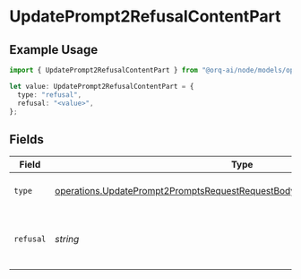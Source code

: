 # UpdatePrompt2RefusalContentPart

## Example Usage

```typescript
import { UpdatePrompt2RefusalContentPart } from "@orq-ai/node/models/operations";

let value: UpdatePrompt2RefusalContentPart = {
  type: "refusal",
  refusal: "<value>",
};
```

## Fields

| Field                                                                                                                                                                      | Type                                                                                                                                                                       | Required                                                                                                                                                                   | Description                                                                                                                                                                |
| -------------------------------------------------------------------------------------------------------------------------------------------------------------------------- | -------------------------------------------------------------------------------------------------------------------------------------------------------------------------- | -------------------------------------------------------------------------------------------------------------------------------------------------------------------------- | -------------------------------------------------------------------------------------------------------------------------------------------------------------------------- |
| `type`                                                                                                                                                                     | [operations.UpdatePrompt2PromptsRequestRequestBodyPromptMessages3ContentType](../../models/operations/updateprompt2promptsrequestrequestbodypromptmessages3contenttype.md) | :heavy_check_mark:                                                                                                                                                         | The type of the content part.                                                                                                                                              |
| `refusal`                                                                                                                                                                  | *string*                                                                                                                                                                   | :heavy_check_mark:                                                                                                                                                         | The refusal message generated by the model.                                                                                                                                |